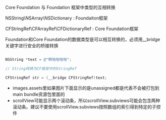 Core Foundation 与 Foundation 框架中类型的互相转换

NSString\NSArray\NSDictionary : Foundaiton框架

CFStringRef\CFArrayRef\CFDictionaryRef :  Core Foundation框架

Foundation和Core Foundation的数据类型是可以相互转换的，必须用__bridge关键字进行安全的桥接转换

```objective-c

NSString *text = @"啊哈哈哈哈";

// String转换为CF框架中的StringRef

CFStringRef str = (__bridge CFStringRef)text;

```





- images.assets里如果图片下面显示的是unassigned都是代表不会被打包到main bundle资源包里面的
- scrollView可能显示两个滚动条，所以scrollView.subviews可能会包含两种滚动条。建议不要使用scrollView.subviews按照数组的索引得到特定的子控件